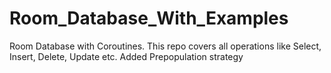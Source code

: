 # Room_Database_With_Examples
Room Database with Coroutines. This repo covers all operations like Select, Insert, Delete, Update etc.
Added Prepopulation strategy

